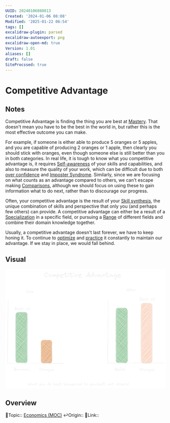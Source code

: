```yaml
---
UUID: 20240106080813
Created: '2024-01-06 08:08'
Modified: '2025-01-22 06:54'
tags: []
excalidraw-plugin: parsed
excalidraw-autoexport: png
excalidraw-open-md: true
Version: 1.01
aliases: []
draft: false
SiteProcssed: true
---
```


# Competitive Advantage

## Notes

Competitive Advantage is finding the thing you are best at [Mastery](/notes/mastery.md). That doesn't mean you have to be the best in the world in, but rather this is the most effective outcome you can make.

For example, if someone is either able to produce 5 oranges or 5 apples, and you are capable of producing 2 oranges or 1 apple, then clearly you should stick with oranges, even though someone else is still better than you in both categories.
In real life, it is tough to know what you competitive advantage is, it requires [Self-awareness](/notes/self-awareness.md) of your skills and capabilities, and also to measure the quality of your work, which can be difficult due to both [over confidence](/notes/over-confidence.md) and [Imposter Syndrome](/notes/imposter-syndrome.md). Similarly, since we are focusing on what counts as an advantage compared to others, we can't escape making [Comparisons](/notes/comparisons.md), although we should focus on using these to gain information what to do next, rather than to discourage our progress.

Often, your competitive advantage is the result of your [Skill synthesis](/notes/skill-synthesis.md), the unique combination of skills and perspective that only you (and perhaps few others) can provide. A competitive advantage can either be a result of a [Specialization](/notes/specialization.md) in a specific field, or pursuing a [Range](/notes/breath-beats-depth.md) of different fields and combine their domain knowledge together.

Usually, a competitive advantage doesn't last forever, we have to keep honing it. To continue to [optimize](/notes/optimization.md) and [practice](/notes/deliberate-practice.md) it constantly to maintain our advantage. If we stay in place, we would fall behind.

## Visual

![Competitive Advantage.webp](/notes/competitive-advantage.webp)

## Overview
🔼Topic:: [Economics (MOC)](/mocs/economics-moc.md)
↩️Origin::
🔗Link::

